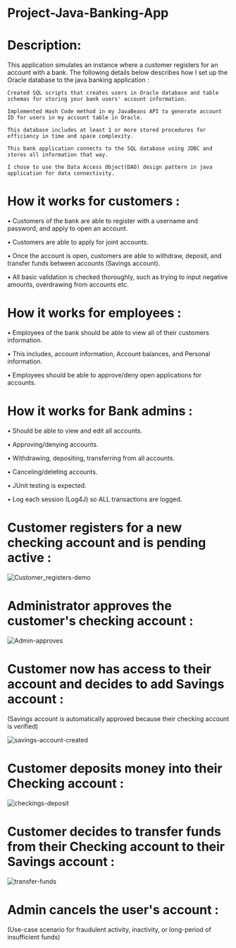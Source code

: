 # Project-Java-Banking-App

# Description:


This application simulates an instance where a customer registers for an account with a bank. The following details below describes how I set up the Oracle database to the java banking application :


 	Created SQL scripts that creates users in Oracle database and table schemas for storing your bank users' account information.
  
 	Implemented Hash Code method in my JavaBeans API to generate account ID for users in my account table in Oracle.

 	This database includes at least 1 or more stored procedures for efficiency in time and space complexity.

 	This bank application connects to the SQL database using JDBC and stores all information that way.

 	I chose to use the Data Access Object(DAO) design pattern in java application for data connectivity.




# How it works for customers :


•		Customers of the bank are able to register with a username and password, and apply to open an account.

•		Customers are able to apply for joint accounts.

•		Once the account is open, customers are able to withdraw, deposit, and transfer funds between accounts (Savings account).

•		All basic validation is checked thoroughly, such as trying to input negative amounts, overdrawing from accounts etc.

# How it works for employees :

•		Employees of the bank should be able to view all of their customers information.

•		This includes, account information, Account balances, and Personal information.

•		Employees should be able to approve/deny open applications for accounts.


# How it works for Bank admins : 

• Should be able to view and edit all accounts.

•	Approving/denying accounts.

•	Withdrawing, depositing, transferring from all accounts.

•	Canceling/deleting accounts.

•	JUnit testing is expected.

•	Log each session (Log4J) so ALL transactions are logged.


# Customer registers for a new checking account and is pending active :


![Customer_registers-demo](https://user-images.githubusercontent.com/20470279/103751277-09be6380-4fd6-11eb-95f2-3197fa2349d9.gif)


# Administrator approves the customer's checking account :


![Admin-approves](https://user-images.githubusercontent.com/20470279/106399033-5124ed80-63e4-11eb-8555-c58e0450fbcc.gif)



# Customer now has access to their account and decides to add Savings account :
(Savings account is automatically approved because their checking account is verified)


![savings-account-created](https://user-images.githubusercontent.com/20470279/106399352-17ed7d00-63e6-11eb-9014-bc3c494236fb.gif)



# Customer deposits money into their Checking account : 


![checkings-deposit](https://user-images.githubusercontent.com/20470279/106399651-f9888100-63e7-11eb-9b1e-0c6543c72570.gif)



# Customer decides to transfer funds from their Checking account to their Savings account :


![transfer-funds](https://user-images.githubusercontent.com/20470279/106400718-32c3ef80-63ee-11eb-967a-e4938594befa.gif)


# Admin cancels the user's account :
(Use-case scenario for fraudulent activity, inactivity, or long-period of insufficient funds)












